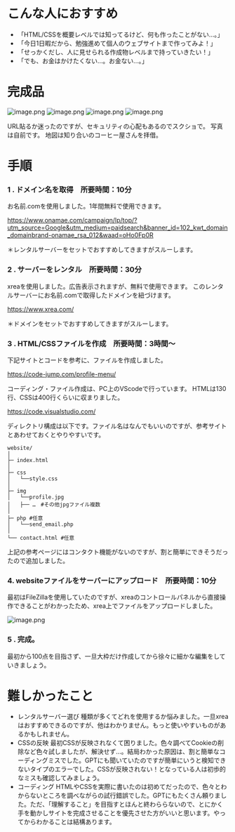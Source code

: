 # こんな人におすすめ

- 「HTML/CSSを概要レベルでは知ってるけど、何も作ったことがない…。」
- 「今日1日暇だから、勉強進めて個人のウェブサイトまで作ってみよ！」
- 「せっかくだし、人に見せられる作成物レベルまで持っていきたい！」
- 「でも、お金はかけたくない…。お金ない…。」

# 完成品

![image.png](https://qiita-image-store.s3.ap-northeast-1.amazonaws.com/0/3780099/86789311-14ac-8fa4-0095-1354da62306e.png)
![image.png](https://qiita-image-store.s3.ap-northeast-1.amazonaws.com/0/3780099/c95291da-aa3a-8627-8459-b01cea056b67.png)
![image.png](https://qiita-image-store.s3.ap-northeast-1.amazonaws.com/0/3780099/25f7f111-6996-7b3e-5685-b23915707f47.png)
![image.png](https://qiita-image-store.s3.ap-northeast-1.amazonaws.com/0/3780099/117eb303-3c52-5445-dfb3-48a692553144.png)

URL貼るか迷ったのですが、セキュリティの心配もあるのでスクショで。
写真は自前です。
地図は知り合いのコーヒー屋さんを拝借。

# 手順

### 1 . ドメイン名を取得　所要時間：10分

お名前.comを使用しました。1年間無料で使用できます。

https://www.onamae.com/campaign/lp/top/?utm_source=Google&utm_medium=paidsearch&banner_id=102_kwt_domain_domainbrand-onamae_rsa_012&waad=oHo0Fp0R

＊レンタルサーバーをセットでおすすめしてきますがスルーします。

### 2 .  サーバーをレンタル　所要時間：30分

xreaを使用しました。広告表示されますが、無料で使用できます。
このレンタルサーバーにお名前.comで取得したドメインを紐づけます。

https://www.xrea.com/

＊ドメインをセットでおすすめしてきますがスルーします。



### 3 . HTML/CSSファイルを作成　所要時間：3時間〜

下記サイトとコードを参考に、ファイルを作成しました。

https://code-jump.com/profile-menu/


コーディング・ファイル作成は、PC上のVScodeで行っています。
HTMLは130行、CSSは400行くらいに収まりました。

https://code.visualstudio.com/


ディレクトリ構成は以下です。ファイル名はなんでもいいのですが、参考サイトとあわせておくとやりやすいです。

```ruby:ディレクトリ構成
website/
│
├─ index.html
│    
├─ css
│   └──style.css
│
├─ img
│   └──profile.jpg
│   ├── …　#その他jpgファイル複数
│
├─ php #任意
│   └──send_email.php
│
└── contact.html #任意

```

上記の参考ページにはコンタクト機能がないのですが、割と簡単にできそうだったので追加しました。

### 4. websiteファイルをサーバーにアップロード　所要時間：10分

最初はFileZillaを使用していたのですが、xreaのコントロールパネルから直接操作できることがわかったため、xrea上でファイルをアップロードしました。

![image.png](https://qiita-image-store.s3.ap-northeast-1.amazonaws.com/0/3780099/7c72de47-f74b-4b56-6302-45d998bcb227.png)

### 5 . 完成。

最初から100点を目指さず、一旦大枠だけ作成してから徐々に細かな編集をしていきましょう。


# 難しかったこと  

- レンタルサーバー選び
種類が多くてどれを使用するか悩みました。一旦xreaはおすすめできるのですが、他はわかりません。もっと使いやすいものがあるかもしれません。
- CSSの反映
最初CSSが反映されなくて困りました。色々調べてCookieの削除など色々試しましたが、解決せず…。結局わかった原因は、割と簡単なコーディングミスでした。GPTにも聞いていたのですが簡単にいうと検知できないタイプのエラーでした。CSSが反映されない！となっている人は初歩的なミスも確認してみましょう。
- コーディング
HTMLやCSSを実際に書いたのは初めてだったので、色々とわからないところを調べながらの試行錯誤でした。GPTにもたくさん頼りました。ただ、「理解すること」を目指すとほんと終わららないので、とにかく手を動かしサイトを完成させることを優先させた方がいいと思います。やってからわかることは結構あります。
